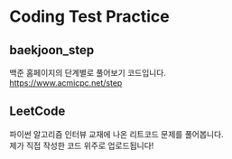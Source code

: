 # Coding Test Practice
## baekjoon_step
백준 홈페이지의 단계별로 풀어보기 코드입니다.   
https://www.acmicpc.net/step
## LeetCode
파이썬 알고리즘 인터뷰 교재에 나온 리트코드 문제를 풀어봅니다.   
제가 직접 작성한 코드 위주로 업로드됩니다!
